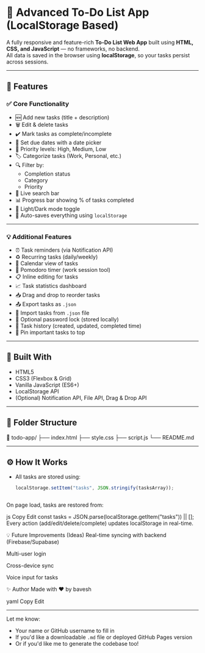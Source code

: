 # 📝 Advanced To-Do List App (LocalStorage Based)

A fully responsive and feature-rich **To-Do List Web App** built using **HTML, CSS, and JavaScript** — no frameworks, no backend.  
All data is saved in the browser using **localStorage**, so your tasks persist across sessions.

---

## 🚀 Features

### ✅ Core Functionality
- 🆕 Add new tasks (title + description)
- 🗑️ Edit & delete tasks
- ✔️ Mark tasks as complete/incomplete
- 📅 Set due dates with a date picker
- 🔼 Priority levels: High, Medium, Low
- 🏷️ Categorize tasks (Work, Personal, etc.)
- 🔍 Filter by:
  - Completion status
  - Category
  - Priority
- 🔎 Live search bar
- 📊 Progress bar showing % of tasks completed
- 🌙 Light/Dark mode toggle
- 💾 Auto-saves everything using `localStorage`

---

### 💡 Additional Features
- ⏰ Task reminders (via Notification API)
- ♻️ Recurring tasks (daily/weekly)
- 📆 Calendar view of tasks
- 🧠 Pomodoro timer (work session tool)
- 📋 Inline editing for tasks
- 📈 Task statistics dashboard
- 📥 Drag and drop to reorder tasks
- 📤 Export tasks as `.json`
- 📂 Import tasks from `.json` file
- 🔐 Optional password lock (stored locally)
- 🧾 Task history (created, updated, completed time)
- 📌 Pin important tasks to top

---

## 🧠 Built With

- HTML5
- CSS3 (Flexbox & Grid)
- Vanilla JavaScript (ES6+)
- LocalStorage API
- (Optional) Notification API, File API, Drag & Drop API

---

## 📂 Folder Structure

📁 todo-app/
├── index.html
├── style.css
├── script.js
└── README.md



---

## ⚙️ How It Works

- All tasks are stored using:
  ```js
  localStorage.setItem("tasks", JSON.stringify(tasksArray));



On page load, tasks are restored from:

js
Copy
Edit
const tasks = JSON.parse(localStorage.getItem("tasks")) || [];
Every action (add/edit/delete/complete) updates localStorage in real-time.



💡 Future Improvements (Ideas)
Real-time syncing with backend (Firebase/Supabase)

Multi-user login

Cross-device sync

Voice input for tasks

✨ Author
Made with ❤️ by bavesh

yaml
Copy
Edit

---

Let me know:
- Your name or GitHub username to fill in
- If you'd like a downloadable `.md` file or deployed GitHub Pages version
- Or if you'd like me to generate the codebase too!
